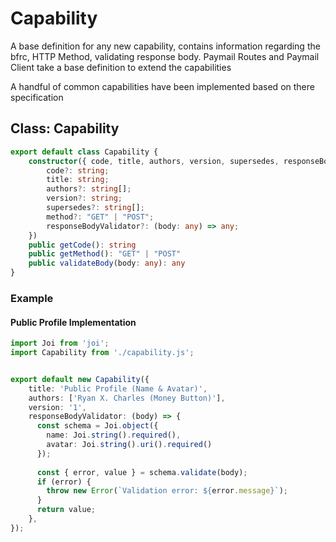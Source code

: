 
# Capability 
A base definition for any new capability, contains information regarding the bfrc, HTTP Method, validating response body. Paymail Routes and Paymail Client take a base definition to extend the capabilities

A handful of common capabilities have been implemented based on there specification

## Class: Capability

```ts
export default class Capability {
    constructor({ code, title, authors, version, supersedes, responseBodyValidator, method }: {
        code?: string;
        title: string;
        authors?: string[];
        version?: string;
        supersedes?: string[];
        method?: "GET" | "POST";
        responseBodyValidator?: (body: any) => any;
    }) 
    public getCode(): string 
    public getMethod(): "GET" | "POST" 
    public validateBody(body: any): any 
}
```


### Example

#### Public Profile Implementation

```ts
import Joi from 'joi';
import Capability from './capability.js';


export default new Capability({
    title: 'Public Profile (Name & Avatar)',
    authors: ['Ryan X. Charles (Money Button)'],
    version: '1',
    responseBodyValidator: (body) => {
      const schema = Joi.object({
        name: Joi.string().required(),
        avatar: Joi.string().uri().required()
      });
  
      const { error, value } = schema.validate(body);
      if (error) {
        throw new Error(`Validation error: ${error.message}`);
      }
      return value;
    },
});

```

